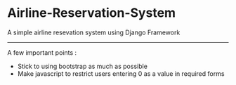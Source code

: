 # Airline-Reservation-System
A simple airline resevation system using Django Framework

<hr>
A few important points : <br>
<ul>
<li> Stick to using bootstrap as much as possible </li>
<li> Make javascript to restrict users entering 0 as a value in required forms </li>
</ul>
